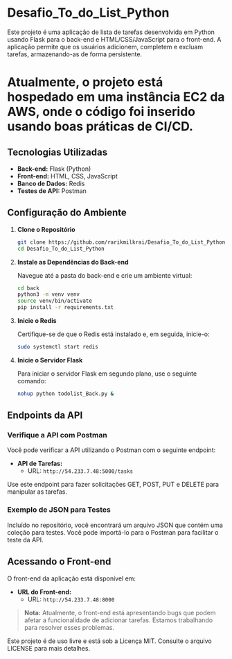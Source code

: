 # Desafio_To_do_List_Python

Este projeto é uma aplicação de lista de tarefas desenvolvida em Python usando
Flask para o back-end e HTML/CSS/JavaScript para o front-end.
A aplicação permite que os usuários adicionem, completem e excluam tarefas,
armazenando-as de forma persistente.

# Atualmente, o projeto está hospedado em uma instância EC2 da AWS, onde o código foi inserido usando boas práticas de CI/CD.

## Tecnologias Utilizadas

- **Back-end:** Flask (Python)
- **Front-end:** HTML, CSS, JavaScript
- **Banco de Dados:** Redis
- **Testes de API:** Postman

## Configuração do Ambiente

1. **Clone o Repositório**

   ```bash
   git clone https://github.com/rarikmilkrai/Desafio_To_do_List_Python.git
   cd Desafio_To_do_List_Python
   ```

2. **Instale as Dependências do Back-end**

   Navegue até a pasta do back-end e crie um ambiente virtual:

   ```bash
   cd back
   python3 -m venv venv
   source venv/bin/activate
   pip install -r requirements.txt
   ```

3. **Inicie o Redis**

   Certifique-se de que o Redis está instalado e, em seguida, inicie-o:

   ```bash
   sudo systemctl start redis
   ```

4. **Inicie o Servidor Flask**

   Para iniciar o servidor Flask em segundo plano, use o seguinte comando:

   ```bash
   nohup python todolist_Back.py &
   ```

## Endpoints da API

### Verifique a API com Postman

Você pode verificar a API utilizando o Postman com o seguinte endpoint:

- **API de Tarefas:**
  - URL: `http://54.233.7.48:5000/tasks`

Use este endpoint para fazer solicitações GET, POST, PUT e DELETE para manipular as tarefas.

### Exemplo de JSON para Testes

Incluído no repositório, você encontrará um arquivo JSON que contém uma coleção para testes. Você pode importá-lo para o Postman para facilitar o teste da API.

## Acessando o Front-end

O front-end da aplicação está disponível em:

- **URL do Front-end:**
  - URL: `http://54.233.7.48:8000`

> **Nota:** Atualmente, o front-end está apresentando bugs que podem afetar a funcionalidade de adicionar tarefas. Estamos trabalhando para resolver esses problemas.

Este projeto é de uso livre e está sob a Licença MIT. Consulte o arquivo LICENSE para mais detalhes.
```

